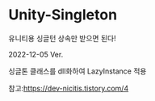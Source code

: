 # Unity-Singleton
유니티용 싱글턴 상속만 받으면 된다!

2022-12-05 Ver.

싱글톤 클래스를 dll화하여 LazyInstance 적용

참고:https://dev-nicitis.tistory.com/4
